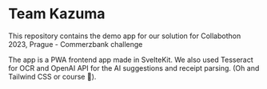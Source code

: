 # Team Kazuma

This repository contains the demo app for our solution for Collabothon 2023, Prague - Commerzbank challenge

The app is a PWA frontend app made in SvelteKit. We also used Tesseract for OCR and OpenAI API for the AI suggestions and receipt parsing. (Oh and Tailwind CSS or course 🙂).
